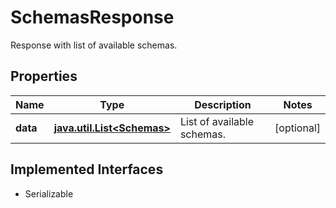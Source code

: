 

# SchemasResponse

Response with list of available schemas.

## Properties

Name | Type | Description | Notes
------------ | ------------- | ------------- | -------------
**data** | [**java.util.List&lt;Schemas&gt;**](Schemas.md) | List of available schemas. |  [optional]


## Implemented Interfaces

* Serializable


